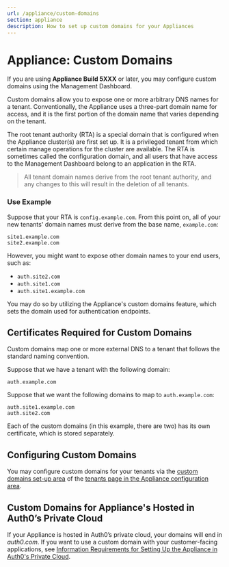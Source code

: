 ```yaml
---
url: /appliance/custom-domains
section: appliance
description: How to set up custom domains for your Appliances
---
```


# Appliance: Custom Domains

If you are using **Appliance Build 5XXX** or later, you may configure custom domains using the Management Dashboard.

Custom domains allow you to expose one or more arbitrary DNS names for a tenant. Conventionally, the Appliance uses a three-part domain name for access, and it is the first portion of the domain name that varies depending on the tenant.

The root tenant authority (RTA) is a special domain that is configured when the Appliance cluster(s) are first set up. It is a privileged tenant from which certain manage operations for the cluster are available. The RTA is sometimes called the configuration domain, and all users that have access to the Management Dashboard belong to an application in the RTA.

> All tenant domain names derive from the root tenant authority, and any changes to this will result in the deletion of all tenants.

### Use Example

Suppose that your RTA is `config.example.com`. From this point on, all of your new tenants' domain names must derive from the base name, `example.com`:

```text
site1.example.com
site2.example.com
```

However, you might want to expose other domain names to your end users, such as:

* `auth.site2.com`
* `auth.site1.com`
* `auth.site1.example.com`

You may do so by utilizing the Appliance's custom domains feature, which sets the domain used for authentication endpoints.

## Certificates Required for Custom Domains

Custom domains map one or more external DNS to a tenant that follows the standard naming convention.

Suppose that we have a tenant with the following domain:

`auth.example.com`

Suppose that we want the following domains to map to `auth.example.com`:

```text
auth.site1.example.com
auth.site2.com
```

Each of the custom domains (in this example, there are two) has its own certificate, which is stored separately.

## Configuring Custom Domains

You may configure custom domains for your tenants via the [custom domains set-up area](/appliance/dashboard/tenants#custom-domains) of the [tenants page in the Appliance configuration area](/appliance/dashboard/tenants).

## Custom Domains for Appliance's Hosted in Auth0’s Private Cloud

If your Appliance is hosted in Auth0’s private cloud, your domains will end in *auth0.com*. If you want to use a custom domain with your customer-facing applications, see [Information Requirements for Setting Up the Appliance in Auth0's Private Cloud](/appliance/private-cloud-requirements).
